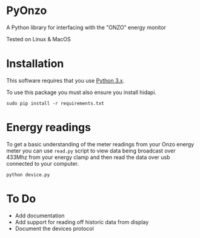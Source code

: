 # PyOnzo
A Python library for interfacing with the "ONZO" energy monitor

Tested on Linux & MacOS

# Installation
This software requires that you use [Python 3.x](https://www.python.org/downloads/).

To use this package you must also ensure you install hidapi.
```
sudo pip install -r requirements.txt
```

# Energy readings
To get a basic understanding of the meter readings from your Onzo energy meter you can use ``read.py`` script to view data being broadcast over 433Mhz from your energy clamp and then read the data over usb connected to your computer.

```
python device.py
```

# To Do
- Add documentation
- Add support for reading off historic data from display
- Document the devices protocol
